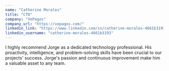 ```yaml
---
name: "Catherine Morales"
title: "CTO"
company: "VePagos"
company_url: "https://vepagos.com/"
linkedin_link: "https://www.linkedin.com/in/catherine-morales-4661b3193"
linkedin_username: "catherine-morales-4661b3193"
---
```


I highly recommend Jorge as a dedicated technology professional. His proactivity, intelligence, and problem-solving skills have been crucial to our projects' success. Jorge's passion and continuous improvement make him a valuable asset to any team.
